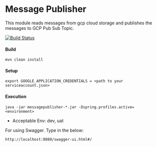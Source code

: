 # Message Publisher
This module reads messages from gcp cloud storage and publishes the messages to GCP Pub Sub Topic.

[![Build Status](https://travis-ci.org/rishuatgithub/MessagePublisher.svg?branch=master)](https://travis-ci.org/rishuatgithub/MessagePublisher)

#### Build

`mvn clean install`

#### Setup

`export GOOGLE_APPLICATION_CREDENTIALS = <path to your serviceaccount.json>`

#### Execution

`java -jar messagepublisher-*.jar -Dspring.profiles.active=<environment>`

- Acceptable Env: dev, uat

For using Swagger. Type in the below:

`http://localhost:8080/swagger-ui.html#/`